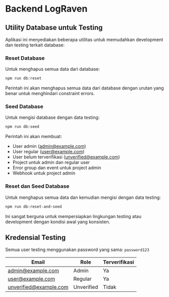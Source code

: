 # Backend LogRaven

## Utility Database untuk Testing

Aplikasi ini menyediakan beberapa utilitas untuk memudahkan development dan testing terkait database:

### Reset Database

Untuk menghapus semua data dari database:

```bash
npm run db:reset
```

Perintah ini akan menghapus semua data dari database dengan urutan yang benar untuk menghindari constraint errors.

### Seed Database

Untuk mengisi database dengan data testing:

```bash
npm run db:seed
```

Perintah ini akan membuat:
- User admin (admin@example.com)
- User regular (user@example.com)
- User belum terverifikasi (unverified@example.com)
- Project untuk admin dan regular user
- Error group dan event untuk project admin
- Webhook untuk project admin

### Reset dan Seed Database

Untuk menghapus semua data dan kemudian mengisi dengan data testing:

```bash
npm run db:reset-and-seed
```

Ini sangat berguna untuk mempersiapkan lingkungan testing atau development dengan kondisi awal yang konsisten.

## Kredensial Testing

Semua user testing menggunakan password yang sama: `password123`

| Email | Role | Terverifikasi |
|---|---|---|
| admin@example.com | Admin | Ya |
| user@example.com | Regular | Ya |
| unverified@example.com | Unverified | Tidak | 